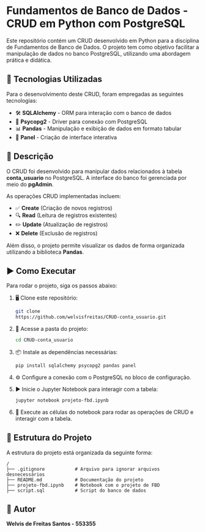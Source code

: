 # Fundamentos de Banco de Dados - CRUD em Python com PostgreSQL

Este repositório contém um CRUD desenvolvido em Python para a disciplina de Fundamentos de Banco de Dados. O projeto tem como objetivo facilitar a manipulação de dados no banco PostgreSQL, utilizando uma abordagem prática e didática.

## 🚀 Tecnologias Utilizadas

Para o desenvolvimento deste CRUD, foram empregadas as seguintes tecnologias:

- 🛠️ **SQLAlchemy** - ORM para interação com o banco de dados
- 🔌 **Psycopg2** - Driver para conexão com PostgreSQL
- 📊 **Pandas** - Manipulação e exibição de dados em formato tabular
- 🎨 **Panel** - Criação de interface interativa

## 📌 Descrição

O CRUD foi desenvolvido para manipular dados relacionados à tabela **conta_usuario** no PostgreSQL. A interface do banco foi gerenciada por meio do **pgAdmin**.

As operações CRUD implementadas incluem:

- ✅ **Create** (Criação de novos registros)
- 🔍 **Read** (Leitura de registros existentes)
- ✏️ **Update** (Atualização de registros)
- ❌ **Delete** (Exclusão de registros)

Além disso, o projeto permite visualizar os dados de forma organizada utilizando a biblioteca **Pandas**.

## ▶️ Como Executar

Para rodar o projeto, siga os passos abaixo:

1. 🖥️ Clone este repositório:

   ```bash
   git clone 
   https://github.com/welvisfreitas/CRUD-conta_usuario.git
   ```

2. 📂 Acesse a pasta do projeto:

   ```bash
   cd CRUD-conta_usuario
   ```

3. 📦 Instale as dependências necessárias:

   ```bash
   pip install sqlalchemy psycopg2 pandas panel
   ```

4. ⚙️ Configure a conexão com o PostgreSQL no bloco de configuração.

5. ▶️   Inicie o Jupyter Notebook para interagir com a tabela:
   ```bash
   jupyter notebook projeto-fbd.ipynb
   ```

6. 📓 Execute as células do notebook para rodar as operações de CRUD e interagir com a tabela.
## 📁 Estrutura do Projeto

A estrutura do projeto está organizada da seguinte forma:

```
/ 
├── .gitignore           # Arquivo para ignorar arquivos desnecessários
├── README.md            # Documentação do projeto
├── projeto-fbd.ipynb    # Notebook com o projeto de FBD
├── script.sql           # Script do banco de dados 
```

## 👤 Autor

**Welvis de Freitas Santos - 553355**


